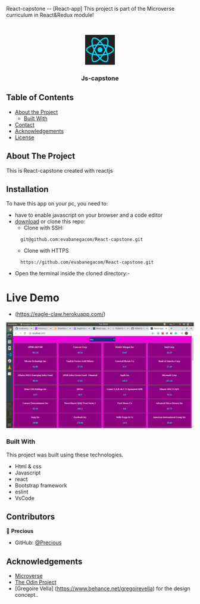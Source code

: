 <!--
*** Thanks for checking out this README Template. If you have a suggestion that would
*** make this better, please fork the repo and create a pull request or simply open
*** an issue with the tag "enhancement".
*** Thanks again! Now go create something AMAZING! :D
-->

<!-- PROJECT SHIELDS -->
<!--
*** I'm using markdown "reference style" links for readability.
*** Reference links are enclosed in brackets [ ] instead of parentheses ( ).
*** See the bottom of this document for the declaration of the reference variables
*** for contributors-url, forks-url, etc. This is an optional, concise syntax you may use.
*** https://www.markdownguide.org/basic-syntax/#reference-style-links
-->
React-capstone -- [React-app]
This project is part of the Microverse curriculum in React&Redux module!

<br />
<p align="center">
  <a href="https://github.com/evabanegacom/React-capstone/feature">
    <img src="images/react.png" alt="Logo" width="80" height="80">
  </a>

  <h3 align="center">Js-capstone</h3>

<!-- TABLE OF CONTENTS -->
## Table of Contents

* [About the Project](#about-the-project)
  * [Built With](#built-with)
* [Contact](#contact)
* [Acknowledgements](#acknowledgements)
* [License](#license)

<!-- ABOUT THE PROJECT -->
## About The Project

This is React-capstone created with reactjs
<!-- INSTALLATION -->
## Installation

To have this app on your pc, you need to:
* have to enable javascript on your browser and a code editor
* [download](git@github.com:evabanegacom/React-capstone.git) or clone this repo:
  - Clone with SSH:
  ```
    git@github.com:evabanegacom/React-capstone.git
  ```
  - Clone with HTTPS
  ```
    https://github.com/evabanegacom/React-capstone.git
  ```
* Open the terminal inside the cloned directory:-

# Live Demo
- (https://eagle-claw.herokuapp.com/)

![Screenshot](images/app.png)

### Built With
This project was built using these technologies.
* Html & css
* Javascript
* react
* Bootstrap framework
* eslint
* VsCode
<!-- CONTACT -->
## Contributors

👤 **Precious**

- GitHub: [@Precious](https://github.com/evabanegacom)

<!-- ACKNOWLEDGEMENTS -->
## Acknowledgements
* [Microverse](https://www.microverse.org/)
* [The Odin Project](https://www.theodinproject.com/)
* [Gregoire Vella] (https://www.behance.net/gregoirevella) for the design concept..